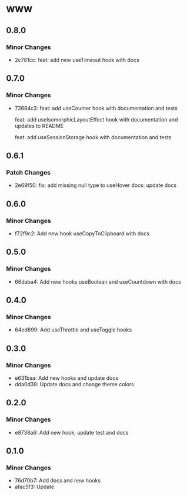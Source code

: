 # www

## 0.8.0

### Minor Changes

- 2c781cc: feat: add new useTimeout hook with docs

## 0.7.0

### Minor Changes

- 73684c3: feat: add useCounter hook with documentation and tests

  feat: add useIsomorphicLayoutEffect hook with documentation and updates to README

  feat: add useSessionStorage hook with documentation and tests

## 0.6.1

### Patch Changes

- 2e69f50: fix: add missing null type to useHover
  docs: update docs

## 0.6.0

### Minor Changes

- f72f9c2: Add new hook useCopyToClipboard with docs

## 0.5.0

### Minor Changes

- 66daba4: Add new hooks useBoolean and useCountdown with docs

## 0.4.0

### Minor Changes

- 64ed699: Add useThrottle and useToggle hooks

## 0.3.0

### Minor Changes

- e631baa: Add new hooks and update docs
- dda0d39: Update docs and change theme colors

## 0.2.0

### Minor Changes

- e8738a6: Add new hook, update test and docs

## 0.1.0

### Minor Changes

- 76d70b7: Add docs and new hooks
- afac5f3: Update
